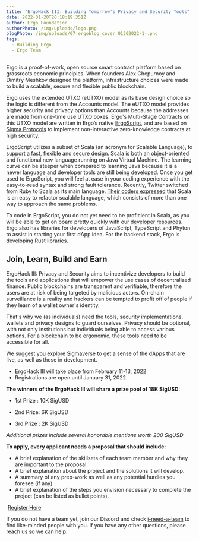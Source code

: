 ```yaml
---
title: "ErgoHack III: Building Tomorrow's Privacy and Security Tools"
date: 2022-01-20T20:18:19.351Z
author: Ergo Foundation
authorPhoto: /img/uploads/logo.png
blogPhoto: /img/uploads/07_ergoblog_cover_01202022-1-.png
tags:
  - Building Ergo
  - Ergo Team
---
```

<!--StartFragment-->

Ergo is a proof-of-work, open source smart contract platform based on grassroots economic principles. When founders Alex Chepurnoy and Dimitry Meshkov designed the platform, infrastructure choices were made to build a scalable, secure and flexible public blockchain. 



Ergo uses the extended UTXO (eUTXO) model as its base design choice so the logic is different from the Accounts model. The eUTXO model provides higher security and privacy options than Accounts because the addresses are made from one-time use UTXO boxes. Ergo's Multi-Stage Contracts on this UTXO model are written in Ergo’s native [ErgoScript](https://ergoplatform.org/docs/ErgoScript.pdf), and are based on [Sigma Protocols](http://docs.ergoplatform.org/dev/scs/sigma/) to implement non-interactive zero-knowledge contracts at high security.



ErgoScript utilizes a subset of Scala (an acronym for Scalable Language), to support a fast, flexible and secure design. Scala is both an object-oriented and functional new language running on Java Virtual Machine. The learning curve can be steeper when compared to learning Java because it is a newer language and developer tools are still being developed. Once you get used to ErgoScript, you will feel at ease in your coding experience with the easy-to-read syntax and strong fault tolerance. Recently, Twitter switched from Ruby to Scala as its main language. [Their coders expressed](https://youtu.be/IayQ7lxPUP4?t=1549) that Scala is an easy to refactor scalable language, which consists of more than one way to approach the same problems.



To code in ErgoScript, you do not yet need to be proficient in Scala, as you will be able to get on board pretty quickly with our [developer resources](https://ergohack.io/journey-precursor/). Ergo also has libraries for developers of JavaScript, TypeScript and Phyton to assist in starting your first dApp idea. For the backend stack, Ergo is developing Rust libraries.



## Join, Learn, Build and Earn



ErgoHack III: Privacy and Security aims to incentivize developers to build the tools and applications that will empower the use cases of decentralized finance. Public blockchains are transparent and verifiable, therefore the users are at risk of being targeted by malicious actors. On-chain surveillance is a reality and hackers can be tempted to profit off of people if they learn of a wallet owner's identity.

That's why we (as individuals) need the tools, security implementations, wallets and privacy designs to guard ourselves. Privacy should be optional, with not only institutions but individuals being able to access various options. For a blockchain to be ergonomic, these tools need to be accessible for all.



We suggest you explore [Sigmaverse](https://sigmaverse.io/) to get a sense of the dApps that are live, as well as those in development.



* ErgoHack III will take place from February 11-13, 2022
* Registrations are open until January 31, 2022



**The winners of the ErgoHack III will share a prize pool of 18K SigUSD:**



* 1st Prize : 10K SigUSD
* 2nd Prize: 6K SigUSD


* 3rd Prize : 2K SigUSD



*Additional prizes include several honorable mentions worth 200 SigUSD*



**To apply, every applicant needs a proposal that should include:**

* A brief explanation of the skillsets of each team member and why they are important to the proposal.
* A brief explanation about the project and the solutions it will develop.
* A summary of any prep-work as well as any potential hurdles you foresee (if any)
* A brief explanation of the steps you envision necessary to complete the project (can be listed as bullet points).

 [Register Here](https://q9fwzopidh8.typeform.com/to/oVAR4zvy?typeform-source=ergoplatform.org)



If you do not have a team yet, join our Discord and check [i-need-a-team](https://discord.com/channels/668903786361651200/852478885744345118) to find like-minded people with you. If you have any other questions, please reach us so we can help.



<!--EndFragment-->